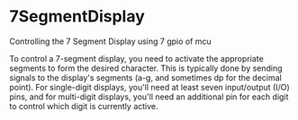# 7SegmentDisplay
Controlling the 7 Segment Display using 7 gpio of mcu

To control a 7-segment display, you need to activate the appropriate segments to form the desired character. This is typically done by sending signals to the display's segments (a-g, and sometimes dp for the decimal point). For single-digit displays, you'll need at least seven input/output (I/O) pins, and for multi-digit displays, you'll need an additional pin for each digit to control which digit is currently active. 
